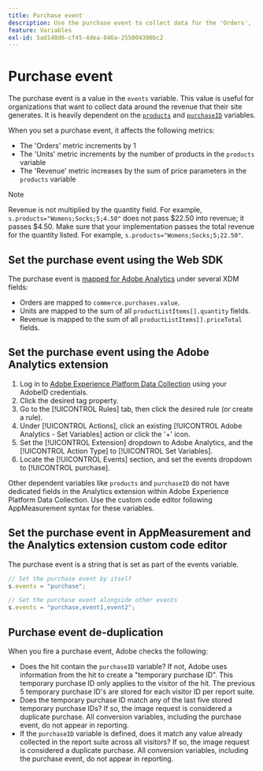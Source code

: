 ```yaml
---
title: Purchase event
description: Use the purchase event to collect data for the 'Orders', 'Units', and 'Revenue' metrics.
feature: Variables
exl-id: 5ad148d6-cf45-4dea-846a-255004300bc2
---
```

# Purchase event

The purchase event is a value in the `events` variable. This value is useful for organizations that want to collect data around the revenue that their site generates. It is heavily dependent on the [`products`](../products.md) and [`purchaseID`](../purchaseid.md) variables.

When you set a purchase event, it affects the following metrics:

* The 'Orders' metric increments by 1
* The 'Units' metric increments by the number of products in the `products` variable
* The 'Revenue' metric increases by the sum of price parameters in the `products` variable

>[!NOTE]
>
>Revenue is not multiplied by the quantity field. For example, `s.products="Womens;Socks;5;4.50"` does not pass $22.50 into revenue; it passes $4.50. Make sure that your implementation passes the total revenue for the quantity listed. For example, `s.products="Womens;Socks;5;22.50"`.

## Set the purchase event using the Web SDK

The purchase event is [mapped for Adobe Analytics](https://experienceleague.adobe.com/docs/analytics/implementation/aep-edge/variable-mapping.html) under several XDM fields:

* Orders are mapped to `commerce.purchases.value`.
* Units are mapped to the sum of all `productListItems[].quantity` fields.
* Revenue is mapped to the sum of all `productListItems[].priceTotal` fields.

## Set the purchase event using the Adobe Analytics extension

1. Log in to [Adobe Experience Platform Data Collection](https://experience.adobe.com/data-collection) using your AdobeID credentials.
2. Click the desired tag property.
3. Go to the [!UICONTROL Rules] tab, then click the desired rule (or create a rule).
4. Under [!UICONTROL Actions], click an existing [!UICONTROL Adobe Analytics - Set Variables] action or click the '+' icon.
5. Set the [!UICONTROL Extension] dropdown to Adobe Analytics, and the [!UICONTROL Action Type] to [!UICONTROL Set Variables].
6. Locate the [!UICONTROL Events] section, and set the events dropdown to [!UICONTROL purchase].

Other dependent variables like `products` and `purchaseID` do not have dedicated fields in the Analytics extension within Adobe Experience Platform Data Collection. Use the custom code editor following AppMeasurement syntax for these variables.

## Set the purchase event in AppMeasurement and the Analytics extension custom code editor

The purchase event is a string that is set as part of the events variable.

```js
// Set the purchase event by itself
s.events = "purchase";

// Set the purchase event alongside other events
s.events = "purchase,event1,event2";
```

## Purchase event de-duplication

When you fire a purchase event, Adobe checks the following:

* Does the hit contain the `purchaseID` variable? If not, Adobe uses information from the hit to create a "temporary purchase ID". This temporary purchase ID only applies to the visitor of the hit. The previous 5 temporary purchase ID's are stored for each visitor ID per report suite.
* Does the temporary purchase ID match any of the last five stored temporary purchase IDs? If so, the image request is considered a duplicate purchase. All conversion variables, including the purchase event, do not appear in reporting.
* If the `purchaseID` variable is defined, does it match any value already collected in the report suite across all visitors? If so, the image request is considered a duplicate purchase. All conversion variables, including the purchase event, do not appear in reporting.
